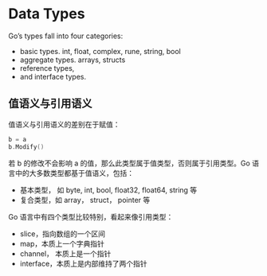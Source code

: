 # Data Types

Go’s types fall into four categories: 

- basic types. int, float, complex, rune, string, bool
- aggregate types. arrays, structs
- reference types, 
- and interface types.

## 值语义与引用语义

值语义与引用语义的差别在于赋值：

```go
b = a
b.Modify()
```

若 b 的修改不会影响 a 的值，那么此类型属于值类型，否则属于引用类型。Go 语言中的大多数类型都基于值语义，包括：

- 基本类型， 如 byte, int, bool, float32, float64, string 等
- 复合类型，如 array， struct， pointer 等

Go 语言中有四个类型比较特别，看起来像引用类型：

- slice，指向数组的一个区间
- map，本质上一个字典指针
- channel， 本质上是一个指针
- interface，本质上是内部维持了两个指针

